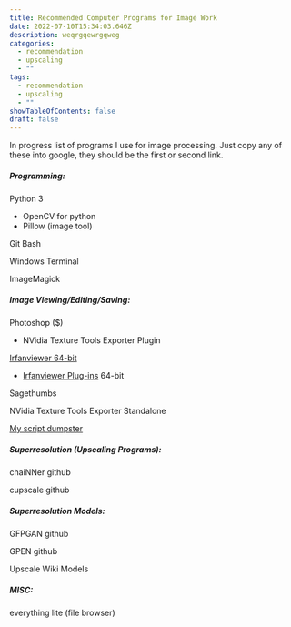 ```yaml
---
title: Recommended Computer Programs for Image Work
date: 2022-07-10T15:34:03.646Z
description: weqrgqewrgqweg
categories:
  - recommendation
  - upscaling
  - ""
tags:
  - recommendation
  - upscaling
  - ""
showTableOfContents: false
draft: false
---
```

In progress list of programs I use for image processing. Just copy any of these into google, they should be the first or second link.

##### Programming:

Python 3

* OpenCV for python
* Pillow (image tool)

Git Bash

Windows Terminal

ImageMagick

##### Image Viewing/Editing/Saving:

Photoshop ($)

* NVidia Texture Tools Exporter Plugin

[Irfanviewer 64-bit](https://www.irfanview.com/64bit.htm)

* [Irfanviewer Plug-ins](https://www.fosshub.com/IrfanView.html) 64-bit

Sagethumbs

NVidia Texture Tools Exporter Standalone

[My script dumpster](https://github.com/emarron/script_dumpster)

##### Superresolution (Upscaling Programs):

chaiNNer github

cupscale github

##### Superresolution Models:

GFPGAN github

GPEN github

Upscale Wiki Models

##### MISC:

everything lite (file browser)